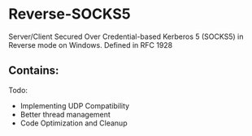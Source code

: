 # Reverse-SOCKS5

Server/Client Secured Over Credential-based Kerberos 5 (SOCKS5) in Reverse mode on Windows.
Defined in RFC 1928

Contains:
- 

Todo:
- Implementing UDP Compatibility
- Better thread management
- Code Optimization and Cleanup
